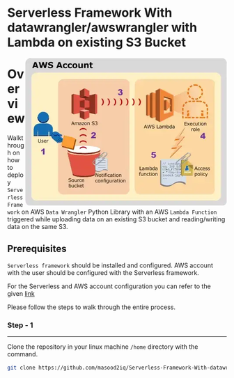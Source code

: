 # Serverless Framework With datawrangler/awswrangler with Lambda on existing S3 Bucket
<img src="./images/lambdaS3.png" align="right"
     width="463" height="339">

# Overview
Walkthrough on how to deploy `Serverless Framework` on AWS `Data Wrangler` Python Library with an AWS `Lambda Function` triggered while uploading data on an existing S3 bucket and reading/writing data on the same S3.

## Prerequisites
`Serverless framework` should be installed and configured.
AWS account with the user should be configured with the Serverless framework.

For the Serverless and AWS account configuration you can refer to the given [link](
https://github.com/masood2iq/Serverless-Framework-Athena-Glue-S3-Buckets-Deployment.git)

Please follow the steps to walk through the entire process.

### **Step - 1**
----
Clone the repository in your linux machine `/home` directory with the command.

``` sh
git clone https://github.com/masood2iq/Serverless-Framework-With-datawrangler-awswrangler-Lambda-S3.git
```

